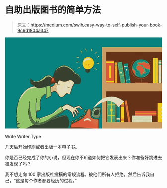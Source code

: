 # 自助出版图书的简单方法

> 原文：<https://medium.com/swlh/easy-way-to-self-publish-your-book-9c6d1804a347>

![](img/99387c545d01599dbe0add35dca919b8.png)

Write Writer Type

几天后开始印刷或者出版一本电子书。

你是否已经完成了你的小说，但现在你不知道如何把它发表出来？你准备好跳进去被发现了吗？

我不想走向 100 家出版社投稿的常规流程。被他们所有人拒绝，然后告诉我自己，“这是每个作者都要经历的过程。”